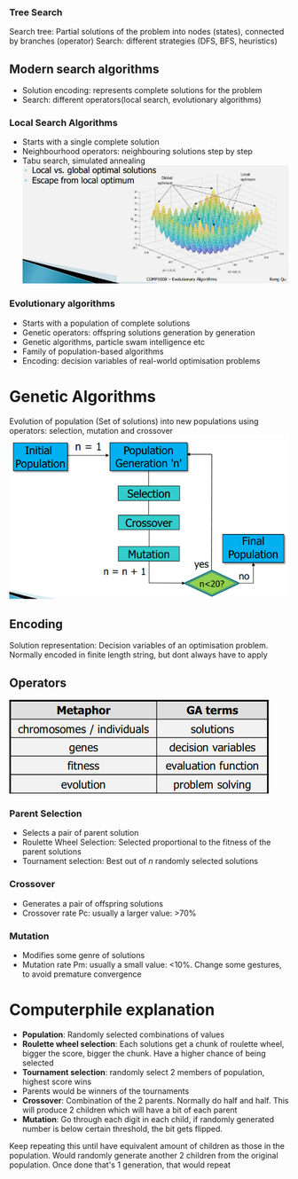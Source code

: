 ### Tree Search
Search tree: Partial solutions of the problem into nodes (states), connected by branches (operator)
Search: different strategies (DFS, BFS, heuristics)
## Modern search algorithms
- Solution encoding: represents complete solutions for the problem
- Search: different operators(local search, evolutionary algorithms)

### Local Search Algorithms
- Starts with a single complete solution
- Neighbourhood operators: neighbouring solutions step by step
- Tabu search, simulated annealing
![37b80e1212e515d82d7740ca56884131.png](../_resources/37b80e1212e515d82d7740ca56884131.png)

### Evolutionary algorithms
- Starts with a population of complete solutions
- Genetic operators: offspring solutions generation by generation
- Genetic algorithms, particle swam intelligence etc
- Family of population-based algorithms
- Encoding: decision variables of real-world optimisation problems

# Genetic Algorithms
Evolution of population (Set of solutions) into new populations using operators: selection, mutation and crossover
![e53b2e855f4bc7383b519026d239bb97.png](../_resources/e53b2e855f4bc7383b519026d239bb97.png)

## Encoding
Solution representation: Decision variables of an optimisation problem. Normally encoded in finite length string, but dont always have to apply

## Operators
![78ea73328f5de2700ba7fee5b9b2660e.png](../_resources/78ea73328f5de2700ba7fee5b9b2660e.png)
### Parent Selection
- Selects a pair of parent solution
- Roulette Wheel Selection: Selected proportional to the fitness of the parent solutions
- Tournament selection: Best out of *n* randomly selected solutions
### Crossover
- Generates a pair of offspring solutions
- Crossover rate Pc: usually a larger value: >70%
### Mutation
- Modifies some genre of solutions
- Mutation rate Pm: usually a small value: <10%. Change some gestures, to avoid premature convergence


# Computerphile explanation
- **Population**: Randomly selected combinations of values
- **Roulette wheel selection**: Each solutions get a chunk of roulette wheel, bigger the score, bigger the chunk. Have a higher chance of being selected
- **Tournament selection**: randomly select 2 members of population, highest score wins
- Parents would be winners of the tournaments
- **Crossover**: Combination of the 2 parents. Normally do half and half. This will produce 2 children which will have a bit of each parent
- **Mutation**: Go through each digit in each child, if randomly generated number is below certain threshold, the bit gets flipped.

Keep repeating this until have equivalent amount of children as those in the population. Would randomly generate another 2 children from the original population. Once done that's 1 generation, that would repeat